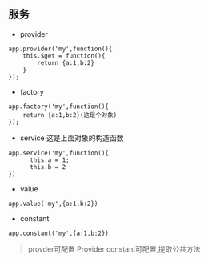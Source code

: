 ## 服务
- provider
```
app.provider('my',function(){
    this.$get = function(){
        return {a:1,b:2}
    }
});
```
- factory
```
app.factory('my',function(){
    return {a:1,b:2}(这是个对象)
});
``` 
- service
这是上面对象的构造函数
```
app.service('my',function(){
      this.a = 1;
      this.b = 2
})
```
- value
```
app.value('my',{a:1,b:2})
```
- constant
```
app.constant('my',{a:1,b:2})
```

> provder可配置 Provider constant可配置,提取公共方法